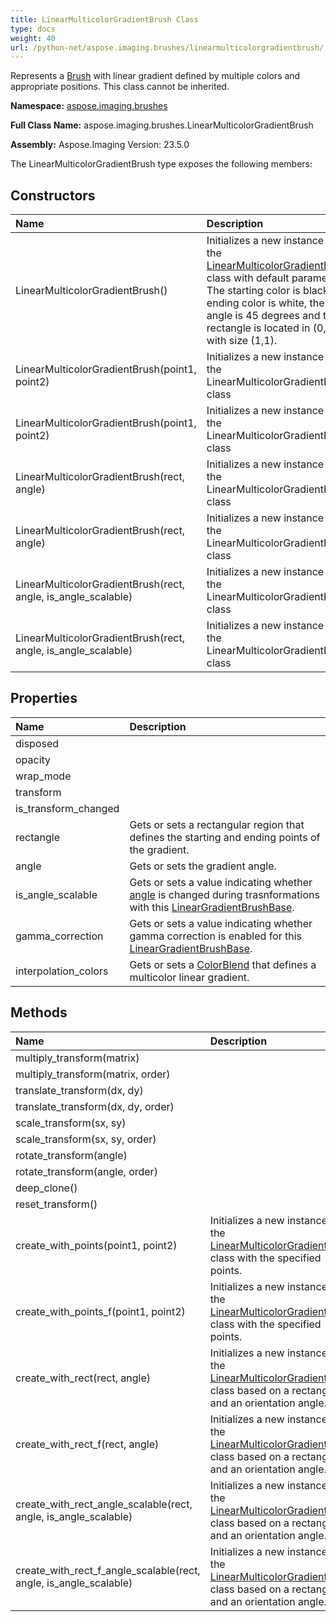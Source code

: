 ```yaml
---
title: LinearMulticolorGradientBrush Class
type: docs
weight: 40
url: /python-net/aspose.imaging.brushes/linearmulticolorgradientbrush/
---
```


Represents a [Brush](/imaging/python-net/aspose.imaging/brush/) with linear gradient defined by multiple colors and appropriate positions. This class cannot be inherited.

**Namespace:** [aspose.imaging.brushes](/imaging/python-net/aspose.imaging.brushes/)

**Full Class Name:** aspose.imaging.brushes.LinearMulticolorGradientBrush

**Assembly:**  Aspose.Imaging Version: 23.5.0

The LinearMulticolorGradientBrush type exposes the following members:
## **Constructors**
|**Name**|**Description**|
| :- | :- |
|LinearMulticolorGradientBrush()|Initializes a new instance of the [LinearMulticolorGradientBrush](/imaging/python-net/aspose.imaging.brushes/linearmulticolorgradientbrush/) class with default parameters.<br/>            The starting color is black, the ending color is white, the angle is 45 degrees and the rectangle is located in (0,0) with size (1,1).|
|LinearMulticolorGradientBrush(point1, point2)|Initializes a new instance of the LinearMulticolorGradientBrush class|
|LinearMulticolorGradientBrush(point1, point2)|Initializes a new instance of the LinearMulticolorGradientBrush class|
|LinearMulticolorGradientBrush(rect, angle)|Initializes a new instance of the LinearMulticolorGradientBrush class|
|LinearMulticolorGradientBrush(rect, angle)|Initializes a new instance of the LinearMulticolorGradientBrush class|
|LinearMulticolorGradientBrush(rect, angle, is_angle_scalable)|Initializes a new instance of the LinearMulticolorGradientBrush class|
|LinearMulticolorGradientBrush(rect, angle, is_angle_scalable)|Initializes a new instance of the LinearMulticolorGradientBrush class|
## **Properties**
|**Name**|**Description**|
| :- | :- |
|disposed|  |
|opacity|  |
|wrap_mode|  |
|transform|  |
|is_transform_changed|  |
|rectangle|Gets or sets a rectangular region that defines the starting and ending points of the gradient.|
|angle|Gets or sets the gradient angle.|
|is_angle_scalable|Gets or sets a value indicating whether [angle](/imaging/python-net/aspose.imaging.brushes/lineargradientbrushbase/) is changed during trasnformations with this [LinearGradientBrushBase](/imaging/python-net/aspose.imaging.brushes/lineargradientbrushbase/).|
|gamma_correction|Gets or sets a value indicating whether gamma correction is enabled for this [LinearGradientBrushBase](/imaging/python-net/aspose.imaging.brushes/lineargradientbrushbase/).|
|interpolation_colors|Gets or sets a [ColorBlend](/imaging/python-net/aspose.imaging/colorblend/) that defines a multicolor linear gradient.|
## **Methods**
|**Name**|**Description**|
| :- | :- |
|multiply_transform(matrix)|  |
|multiply_transform(matrix, order)|  |
|translate_transform(dx, dy)|  |
|translate_transform(dx, dy, order)|  |
|scale_transform(sx, sy)|  |
|scale_transform(sx, sy, order)|  |
|rotate_transform(angle)|  |
|rotate_transform(angle, order)|  |
|deep_clone()|  |
|reset_transform()|  |
|create_with_points(point1, point2)|Initializes a new instance of the [LinearMulticolorGradientBrush](/imaging/python-net/aspose.imaging.brushes/linearmulticolorgradientbrush/) class with the specified points.|
|create_with_points_f(point1, point2)|Initializes a new instance of the [LinearMulticolorGradientBrush](/imaging/python-net/aspose.imaging.brushes/linearmulticolorgradientbrush/) class with the specified points.|
|create_with_rect(rect, angle)|Initializes a new instance of the [LinearMulticolorGradientBrush](/imaging/python-net/aspose.imaging.brushes/linearmulticolorgradientbrush/) class based on a rectangle and an orientation angle.|
|create_with_rect_f(rect, angle)|Initializes a new instance of the [LinearMulticolorGradientBrush](/imaging/python-net/aspose.imaging.brushes/linearmulticolorgradientbrush/) class based on a rectangle and an orientation angle.|
|create_with_rect_angle_scalable(rect, angle, is_angle_scalable)|Initializes a new instance of the [LinearMulticolorGradientBrush](/imaging/python-net/aspose.imaging.brushes/linearmulticolorgradientbrush/) class based on a rectangle and an orientation angle.|
|create_with_rect_f_angle_scalable(rect, angle, is_angle_scalable)|Initializes a new instance of the [LinearMulticolorGradientBrush](/imaging/python-net/aspose.imaging.brushes/linearmulticolorgradientbrush/) class based on a rectangle and an orientation angle.|
